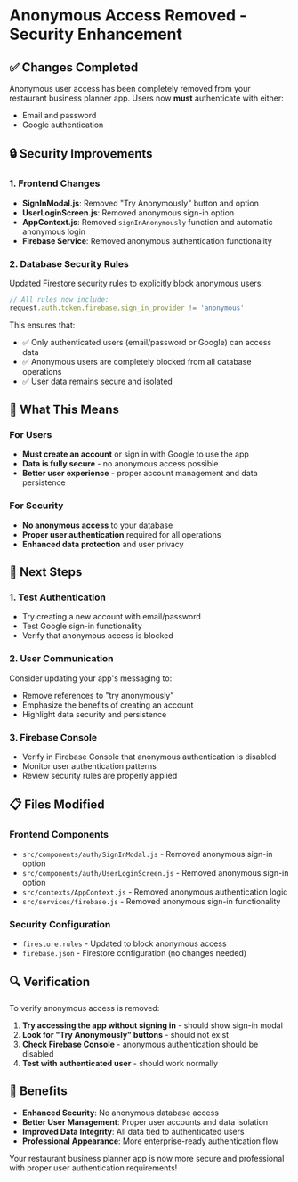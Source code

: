 # Anonymous Access Removed - Security Enhancement

## ✅ Changes Completed

Anonymous user access has been completely removed from your restaurant business planner app. Users now **must** authenticate with either:
- Email and password
- Google authentication

## 🔒 Security Improvements

### 1. Frontend Changes
- **SignInModal.js**: Removed "Try Anonymously" button and option
- **UserLoginScreen.js**: Removed anonymous sign-in option
- **AppContext.js**: Removed `signInAnonymously` function and automatic anonymous login
- **Firebase Service**: Removed anonymous authentication functionality

### 2. Database Security Rules
Updated Firestore security rules to explicitly block anonymous users:
```javascript
// All rules now include:
request.auth.token.firebase.sign_in_provider != 'anonymous'
```

This ensures that:
- ✅ Only authenticated users (email/password or Google) can access data
- ✅ Anonymous users are completely blocked from all database operations
- ✅ User data remains secure and isolated

## 🎯 What This Means

### For Users
- **Must create an account** or sign in with Google to use the app
- **Data is fully secure** - no anonymous access possible
- **Better user experience** - proper account management and data persistence

### For Security
- **No anonymous access** to your database
- **Proper user authentication** required for all operations
- **Enhanced data protection** and user privacy

## 🚀 Next Steps

### 1. Test Authentication
- Try creating a new account with email/password
- Test Google sign-in functionality
- Verify that anonymous access is blocked

### 2. User Communication
Consider updating your app's messaging to:
- Remove references to "try anonymously"
- Emphasize the benefits of creating an account
- Highlight data security and persistence

### 3. Firebase Console
- Verify in Firebase Console that anonymous authentication is disabled
- Monitor user authentication patterns
- Review security rules are properly applied

## 📋 Files Modified

### Frontend Components
- `src/components/auth/SignInModal.js` - Removed anonymous sign-in option
- `src/components/auth/UserLoginScreen.js` - Removed anonymous sign-in option
- `src/contexts/AppContext.js` - Removed anonymous authentication logic
- `src/services/firebase.js` - Removed anonymous sign-in functionality

### Security Configuration
- `firestore.rules` - Updated to block anonymous access
- `firebase.json` - Firestore configuration (no changes needed)

## 🔍 Verification

To verify anonymous access is removed:

1. **Try accessing the app without signing in** - should show sign-in modal
2. **Look for "Try Anonymously" buttons** - should not exist
3. **Check Firebase Console** - anonymous authentication should be disabled
4. **Test with authenticated user** - should work normally

## 🎉 Benefits

- **Enhanced Security**: No anonymous database access
- **Better User Management**: Proper user accounts and data isolation
- **Improved Data Integrity**: All data tied to authenticated users
- **Professional Appearance**: More enterprise-ready authentication flow

Your restaurant business planner app is now more secure and professional with proper user authentication requirements!
